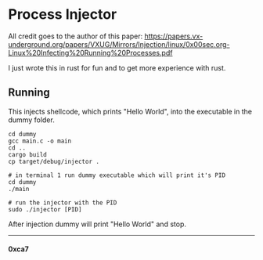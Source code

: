 # Process Injector

All credit goes to the author of this paper:
https://papers.vx-underground.org/papers/VXUG/Mirrors/Injection/linux/0x00sec.org-Linux%20Infecting%20Running%20Processes.pdf

I just wrote this in rust for fun and to get more experience with rust.

## Running

This injects shellcode, which prints "Hello World", into the executable in the dummy folder.

```
cd dummy
gcc main.c -o main
cd ..
cargo build
cp target/debug/injector .

# in terminal 1 run dummy executable which will print it's PID
cd dummy
./main

# run the injector with the PID
sudo ./injector [PID]
```

After injection dummy will print "Hello World" and stop. 

---

#### 0xca7

